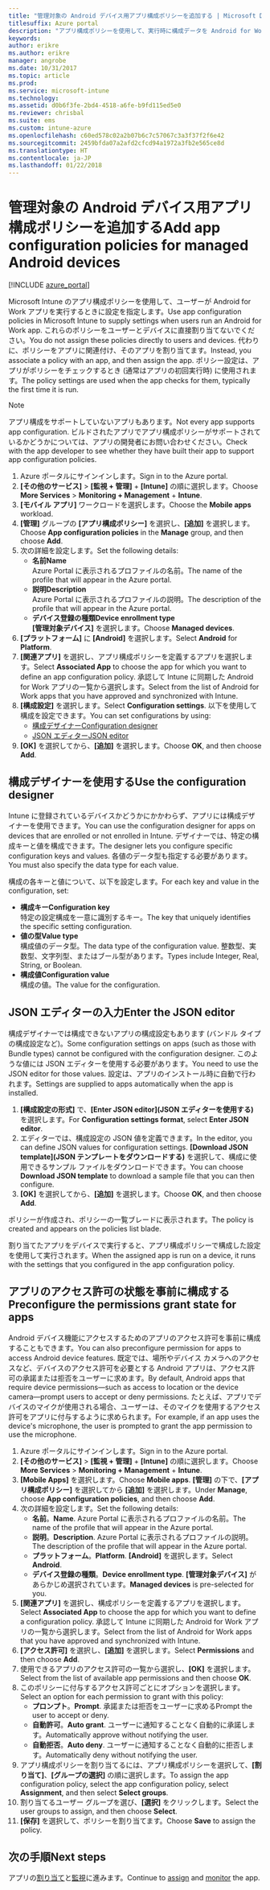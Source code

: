 ```yaml
---
title: "管理対象の Android デバイス用アプリ構成ポリシーを追加する | Microsoft Docs"
titlesuffix: Azure portal
description: "アプリ構成ポリシーを使用して、実行時に構成データを Android for Work アプリに提供する方法について説明します。"
keywords: 
author: erikre
ms.author: erikre
manager: angrobe
ms.date: 10/31/2017
ms.topic: article
ms.prod: 
ms.service: microsoft-intune
ms.technology: 
ms.assetid: d0b6f3fe-2bd4-4518-a6fe-b9fd115ed5e0
ms.reviewer: chrisbal
ms.suite: ems
ms.custom: intune-azure
ms.openlocfilehash: c60ed578c02a2b07b6c7c57067c3a3f37f2f6e42
ms.sourcegitcommit: 2459bfda07a2afd2cfcd94a1972a3fb2e565ce8d
ms.translationtype: HT
ms.contentlocale: ja-JP
ms.lasthandoff: 01/22/2018
---
```

# <a name="add-app-configuration-policies-for-managed-android-devices"></a><span data-ttu-id="de5e9-103">管理対象の Android デバイス用アプリ構成ポリシーを追加する</span><span class="sxs-lookup"><span data-stu-id="de5e9-103">Add app configuration policies for managed Android devices</span></span>

[!INCLUDE [azure_portal](./includes/azure_portal.md)]

<span data-ttu-id="de5e9-104">Microsoft Intune のアプリ構成ポリシーを使用して、ユーザーが Android for Work アプリを実行するときに設定を指定します。</span><span class="sxs-lookup"><span data-stu-id="de5e9-104">Use app configuration policies in Microsoft Intune to supply settings when users run an Android for Work app.</span></span> <span data-ttu-id="de5e9-105">これらのポリシーをユーザーとデバイスに直接割り当てないでください。</span><span class="sxs-lookup"><span data-stu-id="de5e9-105">You do not assign these policies directly to users and devices.</span></span> <span data-ttu-id="de5e9-106">代わりに、ポリシーをアプリに関連付け、そのアプリを割り当てます。</span><span class="sxs-lookup"><span data-stu-id="de5e9-106">Instead, you associate a policy with an app, and then assign the app.</span></span> <span data-ttu-id="de5e9-107">ポリシー設定は、アプリがポリシーをチェックするとき (通常はアプリの初回実行時) に使用されます。</span><span class="sxs-lookup"><span data-stu-id="de5e9-107">The policy settings are used when the app checks for them, typically the first time it is run.</span></span>

> [!Note]  
> <span data-ttu-id="de5e9-108">アプリ構成をサポートしていないアプリもあります。</span><span class="sxs-lookup"><span data-stu-id="de5e9-108">Not every app supports app configuration.</span></span> <span data-ttu-id="de5e9-109">ビルドされたアプリでアプリ構成ポリシーがサポートされているかどうかについては、アプリの開発者にお問い合わせください。</span><span class="sxs-lookup"><span data-stu-id="de5e9-109">Check with the app developer to see whether they have built their app to support app configuration policies.</span></span>

1. <span data-ttu-id="de5e9-110">Azure ポータルにサインインします。</span><span class="sxs-lookup"><span data-stu-id="de5e9-110">Sign in to the Azure portal.</span></span>
2. <span data-ttu-id="de5e9-111">**[その他のサービス]** > **[監視 + 管理]** + **[Intune]** の順に選択します。</span><span class="sxs-lookup"><span data-stu-id="de5e9-111">Choose **More Services** > **Monitoring + Management** + **Intune**.</span></span>
3. <span data-ttu-id="de5e9-112">**[モバイル アプリ]** ワークロードを選択します。</span><span class="sxs-lookup"><span data-stu-id="de5e9-112">Choose the **Mobile apps** workload.</span></span>
4. <span data-ttu-id="de5e9-113">**[管理]** グループの **[アプリ構成ポリシー]** を選択し、**[追加]** を選択します。</span><span class="sxs-lookup"><span data-stu-id="de5e9-113">Choose **App configuration policies** in the **Manage** group, and then choose **Add**.</span></span>
5. <span data-ttu-id="de5e9-114">次の詳細を設定します。</span><span class="sxs-lookup"><span data-stu-id="de5e9-114">Set the following details:</span></span>
    - <span data-ttu-id="de5e9-115">**名前**</span><span class="sxs-lookup"><span data-stu-id="de5e9-115">**Name**</span></span>  
      <span data-ttu-id="de5e9-116">Azure Portal に表示されるプロファイルの名前。</span><span class="sxs-lookup"><span data-stu-id="de5e9-116">The name of the profile that will appear in the Azure portal.</span></span>
    - <span data-ttu-id="de5e9-117">**説明**</span><span class="sxs-lookup"><span data-stu-id="de5e9-117">**Description**</span></span>  
      <span data-ttu-id="de5e9-118">Azure Portal に表示されるプロファイルの説明。</span><span class="sxs-lookup"><span data-stu-id="de5e9-118">The  description of the profile that will appear in the Azure portal.</span></span>
    - <span data-ttu-id="de5e9-119">**デバイス登録の種類**</span><span class="sxs-lookup"><span data-stu-id="de5e9-119">**Device enrollment type**</span></span>  
      <span data-ttu-id="de5e9-120">**[管理対象デバイス]** を選択します。</span><span class="sxs-lookup"><span data-stu-id="de5e9-120">Choose **Managed devices**.</span></span>
6. <span data-ttu-id="de5e9-121">**[プラットフォーム]** に **[Android]** を選択します。</span><span class="sxs-lookup"><span data-stu-id="de5e9-121">Select **Android** for **Platform**.</span></span>
7. <span data-ttu-id="de5e9-122">**[関連アプリ]** を選択し、アプリ構成ポリシーを定義するアプリを選択します。</span><span class="sxs-lookup"><span data-stu-id="de5e9-122">Select **Associated App** to choose the app for which you want to define an  app configuration policy.</span></span> <span data-ttu-id="de5e9-123">承認して Intune に同期した Android for Work アプリの一覧から選択します。</span><span class="sxs-lookup"><span data-stu-id="de5e9-123">Select from the list of Android for Work apps that you have approved and synchronized with Intune.</span></span>
8. <span data-ttu-id="de5e9-124">**[構成設定]** を選択します。</span><span class="sxs-lookup"><span data-stu-id="de5e9-124">Select **Configuration settings**.</span></span> <span data-ttu-id="de5e9-125">以下を使用して構成を設定できます。</span><span class="sxs-lookup"><span data-stu-id="de5e9-125">You can set configurations by using:</span></span>
    - [<span data-ttu-id="de5e9-126">構成デザイナー</span><span class="sxs-lookup"><span data-stu-id="de5e9-126">Configuration designer</span></span>](#Use-the-configuration-designer)
    - [<span data-ttu-id="de5e9-127">JSON エディター</span><span class="sxs-lookup"><span data-stu-id="de5e9-127">JSON editor</span></span>](#Enter-the-JSON-editor)
9. <span data-ttu-id="de5e9-128">**[OK]** を選択してから、**[追加]** を選択します。</span><span class="sxs-lookup"><span data-stu-id="de5e9-128">Choose **OK**, and then choose **Add**.</span></span>

## <a name="use-the-configuration-designer"></a><span data-ttu-id="de5e9-129">構成デザイナーを使用する</span><span class="sxs-lookup"><span data-stu-id="de5e9-129">Use the configuration designer</span></span>

<span data-ttu-id="de5e9-130">Intune に登録されているデバイスかどうかにかかわらず、アプリには構成デザイナーを使用できます。</span><span class="sxs-lookup"><span data-stu-id="de5e9-130">You can use the configuration designer for apps on devices that are enrolled or not enrolled in Intune.</span></span> <span data-ttu-id="de5e9-131">デザイナーでは、特定の構成キーと値を構成できます。</span><span class="sxs-lookup"><span data-stu-id="de5e9-131">The designer lets you configure specific configuration keys and values.</span></span> <span data-ttu-id="de5e9-132">各値のデータ型も指定する必要があります。</span><span class="sxs-lookup"><span data-stu-id="de5e9-132">You must also specify the data type for each value.</span></span>

<span data-ttu-id="de5e9-133">構成の各キーと値について、以下を設定します。</span><span class="sxs-lookup"><span data-stu-id="de5e9-133">For each key and value in the configuration, set:</span></span>

  - <span data-ttu-id="de5e9-134">**構成キー**</span><span class="sxs-lookup"><span data-stu-id="de5e9-134">**Configuration key**</span></span>  
     <span data-ttu-id="de5e9-135">特定の設定構成を一意に識別するキー。</span><span class="sxs-lookup"><span data-stu-id="de5e9-135">The key that uniquely identifies the specific setting configuration.</span></span>
  - <span data-ttu-id="de5e9-136">**値の型**</span><span class="sxs-lookup"><span data-stu-id="de5e9-136">**Value type**</span></span>  
    <span data-ttu-id="de5e9-137">構成値のデータ型。</span><span class="sxs-lookup"><span data-stu-id="de5e9-137">The data type of the configuration value.</span></span> <span data-ttu-id="de5e9-138">整数型、実数型、文字列型、またはブール型があります。</span><span class="sxs-lookup"><span data-stu-id="de5e9-138">Types include Integer, Real, String, or Boolean.</span></span>
  - <span data-ttu-id="de5e9-139">**構成値**</span><span class="sxs-lookup"><span data-stu-id="de5e9-139">**Configuration value**</span></span>  
    <span data-ttu-id="de5e9-140">構成の値。</span><span class="sxs-lookup"><span data-stu-id="de5e9-140">The value for the configuration.</span></span> 

## <a name="enter-the-json-editor"></a><span data-ttu-id="de5e9-141">JSON エディターの入力</span><span class="sxs-lookup"><span data-stu-id="de5e9-141">Enter the JSON editor</span></span>

<span data-ttu-id="de5e9-142">構成デザイナーでは構成できないアプリの構成設定もあります (バンドル タイプの構成設定など)。</span><span class="sxs-lookup"><span data-stu-id="de5e9-142">Some configuration settings on apps (such as those with Bundle types) cannot be configured with the configuration designer.</span></span> <span data-ttu-id="de5e9-143">このような値には JSON エディターを使用する必要があります。</span><span class="sxs-lookup"><span data-stu-id="de5e9-143">You need to use the JSON editor for those values.</span></span> <span data-ttu-id="de5e9-144">設定は、アプリのインストール時に自動で行われます。</span><span class="sxs-lookup"><span data-stu-id="de5e9-144">Settings are supplied to apps automatically when the app is installed.</span></span>

1. <span data-ttu-id="de5e9-145">**[構成設定の形式]** で、**[Enter JSON editor]\(JSON エディターを使用する\)** を選択します。</span><span class="sxs-lookup"><span data-stu-id="de5e9-145">For **Configuration settings format**, select **Enter JSON editor**.</span></span>
2. <span data-ttu-id="de5e9-146">エディターでは、構成設定の JSON 値を定義できます。</span><span class="sxs-lookup"><span data-stu-id="de5e9-146">In the editor, you can define JSON values for configuration settings.</span></span> <span data-ttu-id="de5e9-147">**[Download JSON template]\(JSON テンプレートをダウンロードする\)** を選択して、構成に使用できるサンプル ファイルをダウンロードできます。</span><span class="sxs-lookup"><span data-stu-id="de5e9-147">You can choose **Download JSON template** to download a sample file that you can then configure.</span></span>
3. <span data-ttu-id="de5e9-148">**[OK]** を選択してから、**[追加]** を選択します。</span><span class="sxs-lookup"><span data-stu-id="de5e9-148">Choose **OK**, and then choose **Add**.</span></span>

<span data-ttu-id="de5e9-149">ポリシーが作成され、ポリシーの一覧ブレードに表示されます。</span><span class="sxs-lookup"><span data-stu-id="de5e9-149">The policy is created and appears on the policies list blade.</span></span>

<span data-ttu-id="de5e9-150">割り当てたアプリをデバイスで実行すると、アプリ構成ポリシーで構成した設定を使用して実行されます。</span><span class="sxs-lookup"><span data-stu-id="de5e9-150">When the assigned app is run on a device, it runs with the settings that you configured in the app configuration policy.</span></span>

## <a name="preconfigure-the-permissions-grant-state-for-apps"></a><span data-ttu-id="de5e9-151">アプリのアクセス許可の状態を事前に構成する</span><span class="sxs-lookup"><span data-stu-id="de5e9-151">Preconfigure the permissions grant state for apps</span></span>

<span data-ttu-id="de5e9-152">Android デバイス機能にアクセスするためのアプリのアクセス許可を事前に構成することもできます。</span><span class="sxs-lookup"><span data-stu-id="de5e9-152">You can also preconfigure permission for apps to access Android device features.</span></span> <span data-ttu-id="de5e9-153">既定では、場所やデバイス カメラへのアクセスなど、デバイスのアクセス許可を必要とする Android アプリは、アクセス許可の承諾または拒否をユーザーに求めます。</span><span class="sxs-lookup"><span data-stu-id="de5e9-153">By default, Android apps that require device permissions—such as access to location or the device camera—prompt users to accept or deny permissions.</span></span> <span data-ttu-id="de5e9-154">たとえば、アプリでデバイスのマイクが使用される場合、ユーザーは、そのマイクを使用するアクセス許可をアプリに付与するように求められます。</span><span class="sxs-lookup"><span data-stu-id="de5e9-154">For example, if an app uses the device's microphone, the user is prompted to grant the app permission to use the microphone.</span></span>

1. <span data-ttu-id="de5e9-155">Azure ポータルにサインインします。</span><span class="sxs-lookup"><span data-stu-id="de5e9-155">Sign in to the Azure portal.</span></span>
2. <span data-ttu-id="de5e9-156">**[その他のサービス]** > **[監視 + 管理]** + **[Intune]** の順に選択します。</span><span class="sxs-lookup"><span data-stu-id="de5e9-156">Choose **More Services** > **Monitoring + Management** + **Intune**.</span></span>
3. <span data-ttu-id="de5e9-157">**[Mobile Apps]** を選択します。</span><span class="sxs-lookup"><span data-stu-id="de5e9-157">Choose **Mobile apps**.</span></span> <span data-ttu-id="de5e9-158">**[管理]** の下で、**[アプリ構成ポリシー]** を選択してから **[追加]** を選択します。</span><span class="sxs-lookup"><span data-stu-id="de5e9-158">Under **Manage**, choose **App configuration policies**, and then choose **Add**.</span></span>
4. <span data-ttu-id="de5e9-159">次の詳細を設定します。</span><span class="sxs-lookup"><span data-stu-id="de5e9-159">Set the following details:</span></span>
    - <span data-ttu-id="de5e9-160">**名前**。</span><span class="sxs-lookup"><span data-stu-id="de5e9-160">**Name**.</span></span> <span data-ttu-id="de5e9-161">Azure Portal に表示されるプロファイルの名前。</span><span class="sxs-lookup"><span data-stu-id="de5e9-161">The name of the profile that will appear in the Azure portal.</span></span>
    - <span data-ttu-id="de5e9-162">**説明**。</span><span class="sxs-lookup"><span data-stu-id="de5e9-162">**Description**.</span></span> <span data-ttu-id="de5e9-163">Azure Portal に表示されるプロファイルの説明。</span><span class="sxs-lookup"><span data-stu-id="de5e9-163">The  description of the profile that will appear in the Azure portal.</span></span>
    - <span data-ttu-id="de5e9-164">**プラットフォーム**。</span><span class="sxs-lookup"><span data-stu-id="de5e9-164">**Platform**.</span></span> <span data-ttu-id="de5e9-165">**[Android]** を選択します。</span><span class="sxs-lookup"><span data-stu-id="de5e9-165">Select **Android**.</span></span>
    - <span data-ttu-id="de5e9-166">**デバイス登録の種類**。</span><span class="sxs-lookup"><span data-stu-id="de5e9-166">**Device enrollment type**.</span></span> <span data-ttu-id="de5e9-167">**[管理対象デバイス]** があらかじめ選択されています。</span><span class="sxs-lookup"><span data-stu-id="de5e9-167">**Managed devices** is pre-selected for you.</span></span>
5. <span data-ttu-id="de5e9-168">**[関連アプリ]** を選択し、構成ポリシーを定義するアプリを選択します。</span><span class="sxs-lookup"><span data-stu-id="de5e9-168">Select **Associated App** to choose the app for which you want to define a configuration policy.</span></span> <span data-ttu-id="de5e9-169">承認して Intune に同期した Android for Work アプリの一覧から選択します。</span><span class="sxs-lookup"><span data-stu-id="de5e9-169">Select from the list of Android for Work apps that you have approved and synchronized with Intune.</span></span>
6. <span data-ttu-id="de5e9-170">**[アクセス許可]** を選択し、**[追加]** を選択します。</span><span class="sxs-lookup"><span data-stu-id="de5e9-170">Select **Permissions** and then choose **Add**.</span></span>
7. <span data-ttu-id="de5e9-171">使用できるアプリのアクセス許可の一覧から選択し、**[OK]** を選択します。</span><span class="sxs-lookup"><span data-stu-id="de5e9-171">Select from the list of available app permissions and then choose **OK**.</span></span>
8. <span data-ttu-id="de5e9-172">このポリシーに付与するアクセス許可ごとにオプションを選択します。</span><span class="sxs-lookup"><span data-stu-id="de5e9-172">Select an option for each permission to grant with this policy:</span></span>
    - <span data-ttu-id="de5e9-173">**プロンプト**。</span><span class="sxs-lookup"><span data-stu-id="de5e9-173">**Prompt**.</span></span> <span data-ttu-id="de5e9-174">承諾または拒否をユーザーに求める</span><span class="sxs-lookup"><span data-stu-id="de5e9-174">Prompt the user to accept or deny.</span></span>
    - <span data-ttu-id="de5e9-175">**自動許可**。</span><span class="sxs-lookup"><span data-stu-id="de5e9-175">**Auto grant**.</span></span> <span data-ttu-id="de5e9-176">ユーザーに通知することなく自動的に承諾します。</span><span class="sxs-lookup"><span data-stu-id="de5e9-176">Automatically approve without notifying the user.</span></span>
    - <span data-ttu-id="de5e9-177">**自動拒否**。</span><span class="sxs-lookup"><span data-stu-id="de5e9-177">**Auto deny**.</span></span> <span data-ttu-id="de5e9-178">ユーザーに通知することなく自動的に拒否します。</span><span class="sxs-lookup"><span data-stu-id="de5e9-178">Automatically deny without notifying the user.</span></span>
9. <span data-ttu-id="de5e9-179">アプリ構成ポリシーを割り当てるには、アプリ構成ポリシーを選択して、**[割り当て]**、**[グループの選択]** の順に選択します。</span><span class="sxs-lookup"><span data-stu-id="de5e9-179">To assign the app configuration policy, select the app configuration policy, select **Assignment**, and then select **Select groups**.</span></span>
10. <span data-ttu-id="de5e9-180">割り当てるユーザー グループを選び、**[選択]** をクリックします。</span><span class="sxs-lookup"><span data-stu-id="de5e9-180">Select the user groups to assign, and then choose **Select**.</span></span>
11. <span data-ttu-id="de5e9-181">**[保存]** を選択して、ポリシーを割り当てます。</span><span class="sxs-lookup"><span data-stu-id="de5e9-181">Choose **Save** to assign the policy.</span></span>

## <a name="next-steps"></a><span data-ttu-id="de5e9-182">次の手順</span><span class="sxs-lookup"><span data-stu-id="de5e9-182">Next steps</span></span>

<span data-ttu-id="de5e9-183">アプリの[割り当て](apps-deploy.md)と[監視](apps-monitor.md)に進みます。</span><span class="sxs-lookup"><span data-stu-id="de5e9-183">Continue to [assign](apps-deploy.md) and [monitor](apps-monitor.md) the app.</span></span>

